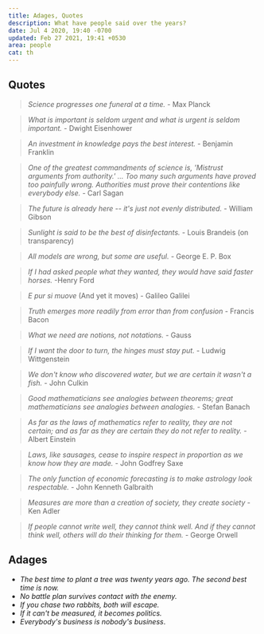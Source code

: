 ```yaml
---
title: Adages, Quotes
description: What have people said over the years?
date: Jul 4 2020, 19:40 -0700
updated: Feb 27 2021, 19:41 +0530
area: people
cat: th
---
```


## Quotes

> _Science progresses one funeral at a time._ - Max Planck

> _What is important is seldom urgent and what is urgent is seldom important._ - Dwight Eisenhower

> _An investment in knowledge pays the best interest._ - Benjamin Franklin

> _One of the greatest commandments of science is, 'Mistrust arguments from authority.' ... Too many such arguments have proved too painfully wrong. Authorities must prove their contentions like everybody else._ - Carl Sagan

> _The future is already here -- it's just not evenly distributed._ - William Gibson

> _Sunlight is said to be the best of disinfectants._ - Louis Brandeis (on transparency)

> _All models are wrong, but some are useful._ - George E. P. Box

> _If I had asked people what they wanted, they would have said faster horses._ -Henry Ford

> _E pur si muove_ (And yet it moves) - Galileo Galilei

> _Truth emerges more readily from error than from confusion_ - Francis Bacon

> _What we need are notions, not notations._ - Gauss

> _If I want the door to turn, the hinges must stay put._ - Ludwig Wittgenstein

> _We don't know who discovered water, but we are certain it wasn't a fish._ - John Culkin

> _Good mathematicians see analogies between theorems; great mathematicians see analogies between analogies._ - Stefan Banach

> _As far as the laws of mathematics refer to reality, they are not certain; and as far as they are certain they do not refer to reality._ - Albert Einstein

> _Laws, like sausages, cease to inspire respect in proportion as we know how they are made._ - John Godfrey Saxe

> _The only function of economic forecasting is to make astrology look respectable._ - John Kenneth Galbraith

> _Measures are more than a creation of society, they create society_ - Ken Adler

> _If people cannot write well, they cannot think well. And if they cannot think well, others will do their thinking for them._ - George Orwell

## Adages

- _The best time to plant a tree was twenty years ago. The second best time is now._
- _No battle plan survives contact with the enemy._
- _If you chase two rabbits, both will escape._
- _If it can't be measured, it becomes politics._
- _Everybody's business is nobody's business_.
